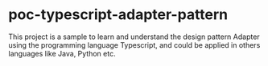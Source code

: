 # poc-typescript-adapter-pattern
This project is a sample to learn and understand the design pattern Adapter using the programming language Typescript, and could be applied in others languages like Java, Python etc.
